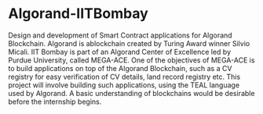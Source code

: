 # Algorand-IITBombay
Design and development of Smart Contract applications for Algorand Blockchain.
Algorand is ablockchain created by Turing Award winner Silvio Micali. IIT Bombay is part of an Algorand Center of Excellence led by Purdue University, called MEGA-ACE. One of the objectives of MEGA-ACE is to build applications on top of the Algorand Blockchain, such as a CV registry for easy verification of CV details, land record registry etc. This project will involve building such applications, using the TEAL language used by Algorand. A basic understanding of blockchains would be desirable before the internship begins.
